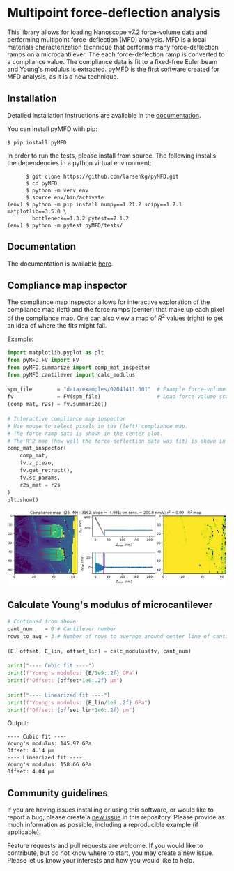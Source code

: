 # Multipoint force-deflection analysis

This library allows for loading Nanoscope v7.2 force-volume data and performing 
multipoint force-deflection (MFD) analysis. MFD is a local materials characterization
technique that performs many force-deflection ramps on a microcantilever. 
The each force-deflection ramp is converted to a compliance value.
The compliance data is fit to a fixed-free Euler beam and Young's modulus is extracted. pyMFD is the first software created for MFD analysis, as it is 
a new technique.

## Installation
Detailed installation instructions are available in the [documentation](https://larsenkg.github.io/pyMFD/build/html/usage.html#installation).

You can install pyMFD with pip:
```
$ pip install pyMFD
```

In order to run the tests, please install from source. The following installs 
the dependencies in a python virtual environment:
```
      $ git clone https://github.com/larsenkg/pyMFD.git
      $ cd pyMFD
      $ python -m venv env
      $ source env/bin/activate
(env) $ python -m pip install numpy==1.21.2 scipy==1.7.1 matplotlib==3.5.0 \ 
        bottleneck==1.3.2 pytest==7.1.2
(env) $ python -m pytest pyMFD/tests/
```

## Documentation
The documentation is available [here](https://larsenkg.github.io/pyMFD/build/html/).

## Compliance map inspector
The compliance map inspector allows for interactive exploration of the compliance map (left) and the force ramps (center) that make up each pixel of the compliance map. One can also view a map of $R^2$ values (right) to get an idea of where the fits might fail.

Example:
```python
import matplotlib.pyplot as plt
from pyMFD.FV import FV
from pyMFD.summarize import comp_mat_inspector
from pyMFD.cantilever import calc_modulus

spm_file        = "data/examples/02041411.001"  # Example force-volume scan
fv              = FV(spm_file)                  # Load force-volume scan
(comp_mat, r2s) = fv.summarize()

# Interactive compliance map inspector
# Use mouse to select pixels in the (left) compliance map.
# The force ramp data is shown in the center plot.
# The R^2 map (how well the force-deflection data was fit) is shown in the right map.
comp_mat_inspector(
    comp_mat, 
    fv.z_piezo, 
    fv.get_retract(), 
    fv.sc_params, 
    r2s_mat = r2s
)
plt.show()
```
![Screenshot of compliance map inspector](https://raw.githubusercontent.com/larsenkg/pyMFD/9fa9ba57a4011f9dfd3a494575bea6b1631e4859/docs/source/_static/comp_mat_inspector.png)

## Calculate Young's modulus of microcantilever

```python
# Continued from above
cant_num    = 0 # Cantilever number
rows_to_avg = 3 # Number of rows to average around center line of cantilever

(E, offset, E_lin, offset_lin) = calc_modulus(fv, cant_num)

print("---- Cubic fit ----")
print(f"Young's modulus: {E/1e9:.2f} GPa")
print(f"Offset: {offset*1e6:.2f} µm")

print("---- Linearized fit ----")
print(f"Young's modulus: {E_lin/1e9:.2f} GPa")
print(f"Offset: {offset_lin*1e6:.2f} µm")
```
Output:
```
---- Cubic fit ----
Young's modulus: 145.97 GPa
Offset: 4.14 µm
---- Linearized fit ----
Young's modulus: 158.66 GPa
Offset: 4.04 µm
```

## Community guidelines
If you are having issues installing or using this software, or would like to report a bug, please create a [new issue](https://github.com/larsenkg/pyMFD/issues/new) in this repository. Please provide as much information as possible, including a reproducible example (if applicable).

Feature requests and pull requests are welcome. If you would like to contribute, but do not know where to start, you may create a new issue. Please let us know your interests and how you would like to help.
